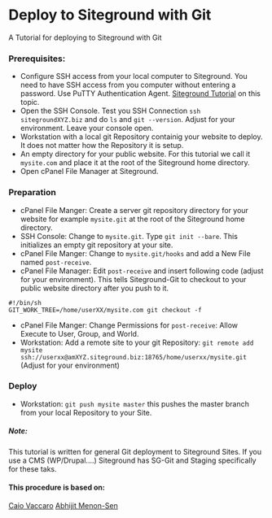 # Deploy to Siteground with Git
A Tutorial for deploying to Siteground with Git

### Prerequisites:
- Configure SSH access from your local computer to Siteground. You need to have SSH access from you computer without entering a password. Use PuTTY Authentication Agent. [Siteground Tutorial](https://www.siteground.com/tutorials/ssh/) on this topic. 
- Open the SSH Console. Test you SSH Connection `ssh sitegroundXYZ.biz` and do `ls` and `git --version`. Adjust for your environment. Leave your console open.
- Workstation with a local git Repository containig your website to deploy. It does not matter how the Repository it is setup.
- An empty directory for your public website. For this tutorial we call it `mysite.com` and place it at the root of the Siteground home directory.
- Open cPanel File Manager at Siteground.

### Preparation
- cPanel File Manger: Create a server git repository directory for your website for example `mysite.git` at the root of the Siteground home directory.
- SSH Console: Change to `mysite.git`. Type `git init --bare`. This initializes an empty git repository at your site.
- cPanel File Manger: Change to `mysite.git/hooks` and add a New File named `post-receive`.
- cPanel File Manager: Edit `post-receive` and insert following code (adjust for your environment). This tells Siteground-Git to checkout to your public website directory after you push to it.
```
#!/bin/sh
GIT_WORK_TREE=/home/userXX/mysite.com git checkout -f
```

- cPanel File Manger: Change Permissions for `post-receive`: Allow Execute to User, Group, and World.
- Workstation: Add a remote site to your git Repository: `git remote add mysite ssh://userxx@amXYZ.siteground.biz:18765/home/userxx/mysite.git` (Adjust for your environment)

### Deploy
-  Workstation: `git push mysite master` this pushes the master branch from your local Repository to your Site.


##### Note:
This tutorial is written for general Git deployment to Siteground Sites. If you use a CMS (WP/Drupal....) Siteground has SG-Git and Staging specifically for these taks.




#### This procedure is based on:
[Caio Vaccaro](https://www.digitalocean.com/community/tutorials/how-to-set-up-automatic-deployment-with-git-with-a-vps)
[Abhijit Menon-Sen ](http://toroid.org/git-website-howto)
